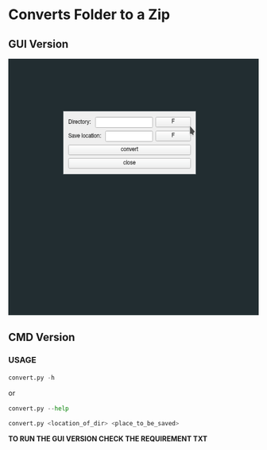 # Converts Folder to a Zip

## GUI Version

<p align="center">
  <img width="568" height="516" src="pic1.gif"></img>
</p>


## CMD Version

### USAGE

```python
convert.py -h
```

or 


```python
convert.py --help
```


```python
convert.py <location_of_dir> <place_to_be_saved>
```


**TO RUN THE GUI VERSION CHECK THE REQUIREMENT TXT**
